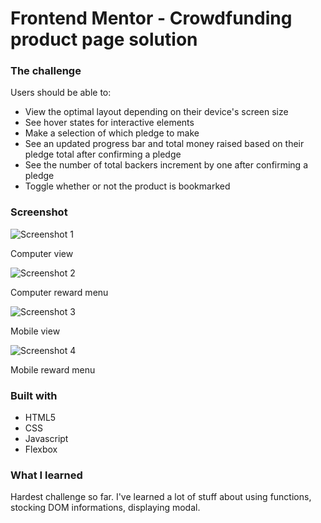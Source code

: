 # Frontend Mentor - Crowdfunding product page solution
  

### The challenge

Users should be able to:

- View the optimal layout depending on their device's screen size
- See hover states for interactive elements
- Make a selection of which pledge to make
- See an updated progress bar and total money raised based on their pledge total after confirming a pledge
- See the number of total backers increment by one after confirming a pledge
- Toggle whether or not the product is bookmarked


### Screenshot

![Screenshot 1](./cap1.png)

Computer view

![Screenshot 2](./cap2.png)

Computer reward menu

![Screenshot 3](./cap3.png)

Mobile view

![Screenshot 4](./cap4.png)

Mobile reward menu


### Built with

- HTML5
- CSS
- Javascript
- Flexbox


### What I learned

Hardest challenge so far.
I've learned a lot of stuff about using functions, stocking DOM informations, displaying modal.